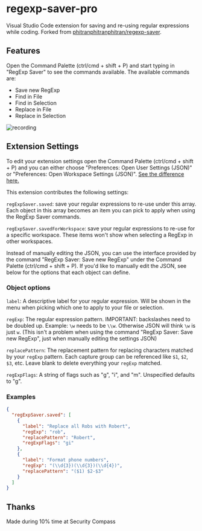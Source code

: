 # regexp-saver-pro

Visual Studio Code extension for saving and re-using regular expressions while coding.
Forked from [phitranphitranphitran/regexp-saver](https://github.com/phitranphitranphitran/regexp-saver.git).

## Features

Open the Command Palette (ctrl/cmd + shift + P) and start typing in "RegExp Saver" to see the commands available. The available commands are:

- Save new RegExp
- Find in File
- Find in Selection
- Replace in File
- Replace in Selection

![recording](recording.gif)

## Extension Settings

To edit your extension settings open the Command Palette (ctrl/cmd + shift + P) and you can either
choose "Preferences: Open User Settings (JSON)" or "Preferences: Open Workspace Settings (JSON)".
[See the difference here.](https://code.visualstudio.com/docs/getstarted/settings)

This extension contributes the following settings:

`regExpSaver.saved`: save your regular expressions to re-use under this array. Each object in this array becomes an item you can pick to apply when using the RegExp Saver commands.

`regExpSaver.savedForWorkspace`: save your regular expressions to re-use for a specific workspace. These items won't show when selecting a RegExp in other workspaces.

Instead of manually editing the JSON, you can use the interface provided by the command "RegExp Saver: Save new RegExp" under the Command Palette (ctrl/cmd + shift + P). If you'd like to manually edit the JSON, see below for the options that each object can define.

### Object options

`label`:
A descriptive label for your regular expression. Will be shown in the menu
when picking which one to apply to your file or selection.

`regExp`:
The regular expression pattern.
IMPORTANT: backslashes need to be doubled up. Example: `\w` needs to be `\\w`.
Otherwise JSON will think `\w` is just `w`.
(This isn't a problem when using the command "RegExp Saver: Save new RegExp", just when manually editing the settings JSON)

`replacePattern`:
The replacement pattern for replacing characters matched by your `regExp` pattern.
Each capture group can be referenced like `$1`, `$2`, `$3`, etc.
Leave blank to delete everything your `regExp` matched.

`regExpFlags`:
A string of flags such as "g", "i", and "m". Unspecified defaults to "g".

### Examples

```json
{
  "regExpSaver.saved": [
    {
      "label": "Replace all Robs with Robert",
      "regExp": "rob",
      "replacePattern": "Robert",
      "regExpFlags": "gi"
    },
    {
      "label": "Format phone numbers",
      "regExp": "(\\d{3})(\\d{3})(\\d{4})",
      "replacePattern": "($1) $2-$3"
    }
  ]
}
```

## Thanks

Made during 10% time at Security Compass
